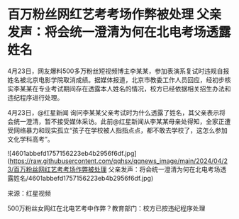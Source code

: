 # 百万粉丝网红艺考考场作弊被处理 父亲发声：将会统一澄清为何在北电考场透露姓名

4月23日，网友爆料500多万粉丝短视频博主李某某，参加表演系复试时违规自报姓名被北京电影学院取消成绩。据媒体报道，北京市教委工作人员回应，经初步核实李某某在专业考试期间存在透露本人姓名的情况，校方已经依据相关招生办法和违纪程序进行处理。

4月23日，@红星新闻
询问李某某父亲考试时为什么透露了姓名，其父亲表示将会统一澄清，暂不接受媒体采访。此前@红星新闻从李某某母亲处得知，全家正遭受网络暴力和现实孤立“孩子在学校被人指指点点，都不敢去学校了，这怎么参加文化学科高考”。

![4601abbefd1757156223eb4b2956f6df.jpg](https://raw.githubusercontent.com/qqhsx/qqnews_image/main/2024/04/23/百万粉丝网红艺考考场作弊被处理 父亲发声：将会统一澄清为何在北电考场透露姓名/4601abbefd1757156223eb4b2956f6df.jpg)

来源：红星视频

500万粉丝女网红在北电艺考中作弊？教育部门：校方已按违纪程序处理

